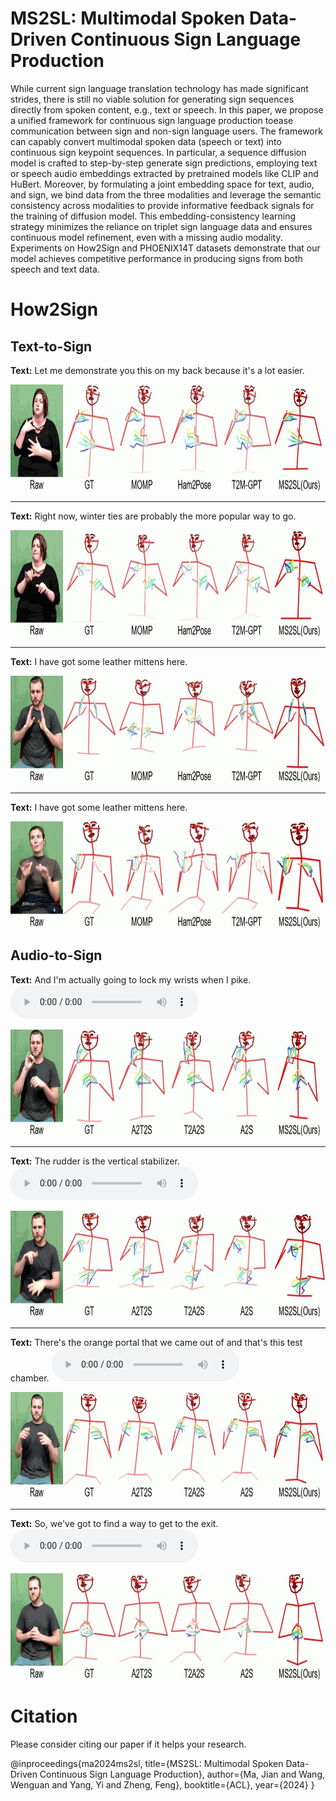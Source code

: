 # MS2SL: Multimodal Spoken Data-Driven Continuous Sign Language Production
While current sign language translation technology has made significant strides, there is still no viable solution for generating sign sequences directly from spoken content, e.g., text or speech. 
In this paper, we propose a unified framework for continuous sign language production toease communication between sign and non-sign language users. The framework can capably convert multimodal 
spoken data (speech or text) into continuous sign keypoint sequences. In particular, a sequence diffusion model is crafted to step-by-step generate sign predictions, employing text or speech audio 
embeddings extracted by pretrained models like CLIP and HuBert. Moreover, by formulating a joint embedding space for text, audio, and sign, we bind data from the three modalities and leverage the 
semantic consistency across modalities to provide informative feedback signals for the training of diffusion model. This embedding-consistency learning strategy minimizes the reliance on triplet 
sign language data and ensures continuous model refinement, even with a missing audio modality. Experiments on How2Sign and PHOENIX14T datasets demonstrate that our model achieves competitive 
performance in producing signs from both speech and text data.

# How2Sign
## Text-to-Sign
**Text:** Let me demonstrate you this on my back because it's a lot easier.

<img src="samples/G3GcPpidwxk_9-5-rgb_front/G3GcPpidwxk_9-5-rgb_front.webp" width="1000" height="170" alt="WebP Image">
	
-------------------------------------------------------------------------------------------------------------------------------------------------------------------------------------------------------------


**Text:** Right now, winter ties are probably the more popular way to go.

<img src="samples/G3GcPpidwxk_17-5-rgb_front/G3GcPpidwxk_17-5-rgb_front.webp" width="1000" height="170" alt="WebP Image">

-------------------------------------------------------------------------------------------------------------------------------------------------------------------------------------------------------------

**Text:** I have got some leather mittens here.

<img src="samples/-g0iPSnQt6w_14-1-rgb_front/-g0iPSnQt6w_14-1-rgb_front.webp" width="1000" height="170" alt="WebP Image">

-------------------------------------------------------------------------------------------------------------------------------------------------------------------------------------------------------------

**Text:** I have got some leather mittens here.

<img src="samples/fzOH00UZg84_2-8-rgb_front/fzOH00UZg84_2-8-rgb_front.webp" width="1000" height="170" alt="WebP Image">
	

## Audio-to-Sign

**Text:** And I'm actually going to lock my wrists when I pike.
<audio src="./samples/-g0iPSnQt6w_12-1-rgb_front/-g0iPSnQt6w_12-1-rgb_front.mp3" controls style="width: 300px;" type="audio/mpeg"></audio>

<img src="samples/-g0iPSnQt6w_12-1-rgb_front/-g0iPSnQt6w_12-1-rgb_front.webp" width="1000" height="170" alt="WebP Image">


-------------------------------------------------------------------------------------------------------------------------------------------------------------------------------------------------------------

**Text:** The rudder is the vertical stabilizer.
<audio src="./samples/-fZc293MpJk_6-1-rgb_front/-fZc293MpJk_6-1-rgb_front.mp3" controls style="width: 300px;" type="audio/mpeg"></audio>

<img src="samples/-fZc293MpJk_6-1-rgb_front/-fZc293MpJk_6-1-rgb_front.webp" width="1000" height="170" alt="WebP Image">

-------------------------------------------------------------------------------------------------------------------------------------------------------------------------------------------------------------

**Text:** There's the orange portal that we came out of and that's this test chamber.
<audio src="./samples/-g45vqccdzI_10-1-rgb_front/-g45vqccdzI_10-1-rgb_front.mp3" controls style="width: 300px;" type="audio/mpeg"></audio>

<img src="samples/-g45vqccdzI_10-1-rgb_front/-g45vqccdzI_10-1-rgb_front.webp" width="1000" height="170" alt="WebP Image">

-------------------------------------------------------------------------------------------------------------------------------------------------------------------------------------------------------------

**Text:** So, we've got to find a way to get to the exit.
<audio src="./samples/-g45vqccdzI_4-1-rgb_front/-g45vqccdzI_4-1-rgb_front.mp3" controls style="width: 300px;" type="audio/mpeg"></audio>

<img src="samples/-g45vqccdzI_4-1-rgb_front/-g45vqccdzI_4-1-rgb_front.webp" width="1000" height="170" alt="WebP Image">



# Citation
Please consider citing our paper if it helps your research.

@inproceedings{ma2024ms2sl,
  title={MS2SL: Multimodal Spoken Data-Driven Continuous Sign Language Production},
  author={Ma, Jian and Wang, Wenguan and Yang, Yi and Zheng, Feng},
  booktitle={ACL},
  year={2024}
}

